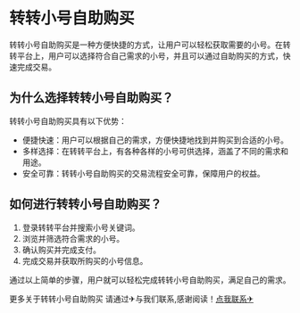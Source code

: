 # 转转小号自助购买

转转小号自助购买是一种方便快捷的方式，让用户可以轻松获取需要的小号。在转转平台上，用户可以选择符合自己需求的小号，并且可以通过自助购买的方式，快速完成交易。

## 为什么选择转转小号自助购买？

转转小号自助购买具有以下优势：
- 便捷快速：用户可以根据自己的需求，方便快捷地找到并购买到合适的小号。
- 多样选择：在转转平台上，有各种各样的小号可供选择，涵盖了不同的需求和用途。
- 安全可靠：转转小号自助购买的交易流程安全可靠，保障用户的权益。

## 如何进行转转小号自助购买？

1. 登录转转平台并搜索小号关键词。
2. 浏览并筛选符合需求的小号。
3. 确认购买并完成支付。
4. 完成交易并获取所购买的小号信息。

通过以上简单的步骤，用户就可以轻松完成转转小号自助购买，满足自己的需求。

更多关于转转小号自助购买 请通过✈与我们联系,感谢阅读！[点我联系✈](https://img.G208.com)